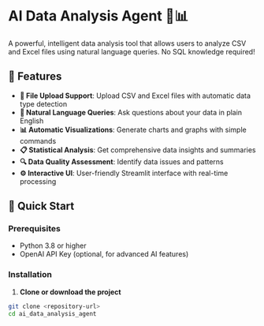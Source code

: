 # AI Data Analysis Agent 🤖📊

A powerful, intelligent data analysis tool that allows users to analyze CSV and Excel files using natural language queries. No SQL knowledge required!

## 🌟 Features

- **📁 File Upload Support**: Upload CSV and Excel files with automatic data type detection
- **🤖 Natural Language Queries**: Ask questions about your data in plain English
- **📊 Automatic Visualizations**: Generate charts and graphs with simple commands
- **📋 Statistical Analysis**: Get comprehensive data insights and summaries
- **🔍 Data Quality Assessment**: Identify data issues and patterns
- **⚙️ Interactive UI**: User-friendly Streamlit interface with real-time processing

## 🚀 Quick Start

### Prerequisites

- Python 3.8 or higher
- OpenAI API Key (optional, for advanced AI features)

### Installation

1. **Clone or download the project**
```bash
git clone <repository-url>
cd ai_data_analysis_agent